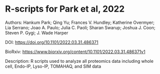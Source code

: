 # R-scripts for Park et al, 2022

Authors:
Hankum Park; Qing Yu; Frances V. Hundley; Katherine Overmyer; Lia Serrano; Joao A. Paulo; Julia C. Paoli; Sharan Swarup; Joshua J. Coon; Steven P. Gygi; J. Wade Harper

DOI: https://doi.org/10.1101/2022.03.31.486371


BioRxiv: https://www.biorxiv.org/content/10.1101/2022.03.31.486371v1

Description:
R scripts used to analyze all proteomics data including whole cell, Endo-IP, Lyso-IP, TOMAHAQ, and SIM data

